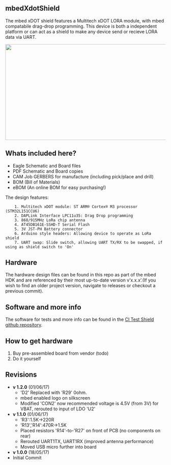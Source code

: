 ## mbedXdotShield

The mbed xDOT shield features a Multitech xDOT LORA module, with mbed compatabile drag-drop programming. This device is both a independent platform or can act as a shield to make any device send or recieve LORA data via UART.

<img src="http://i.imgur.com/FHe1Cg4.jpg" width="600" height="300" />

## Whats included here?

* Eagle Schematic and Board files
* PDF Schematic and Board copies
* CAM Job GERBERS for manufacture (including pick/place and drill)
* BOM (Bill of Materials)
* eBOM (An online BOM for easy purchasing!)

The design features:

        1. Multitech xDOT module: ST ARM® Cortex® M3 processor (STM32L151CCU6)
        2. DAPLink Interface LPC11u35: Drag Drop programming
        3. 868/915MHz LoRa chip antenna
        4. AT45DB161E-SSHD-T Serial Flash
        5. 3V JST-PH Battery connector
        6. Arduino style headers: Allowing device to operate as LoRa shield
        7. UART swap: Slide switch, allowing UART TX/RX to be swapped, if using as shield switch to 'On'

## Hardware

The hardware design files can be found in this repo as part of the mbed HDK and are referenced by their most up-to-date version v’x.x.x’.(If you wish to find an older project version, navigate to releases or checkout a previous commit).

## Software and more info

The software for tests and more info can be found in the [CI Test Shield github repository](http://www.github.com/armmbed/ci-test-shield). 

## How to get hardware

1. Buy pre-assembled board from vendor (todo)
2. Do it yourself


## Revisions
- **v 1.2.0** (01/06/17)
	-  'D2' Replaced with 'R29' 0ohm.
	-  mbed enabled logo on silkscreen
	-  Modified 'CON2' now recommended voltage is 4.5V (from 3V) for VBAT, rerouted to input of LDO 'U2'
- **v 1.1.0** (01/06/17)
	- 	'R3':1.5K->220R
	-  'R13','R14':470R->1.5K
	-  Placed resistors 'R14'-to-'R27' on front of PCB (no components on rear)
	-  Rerouted UART1TX, UART1RX (improved antenna performance)
	-  Moved USB micro further into board
- **v 1.0.0** (18/05/17)
 - Initial Commit










	
